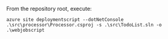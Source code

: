 From the repository root, execute:

```dos
azure site deploymentscript --dotNetConsole .\src\processor\Processor.csproj -s .\src\TodoList.sln -o .\webjobscript
```
